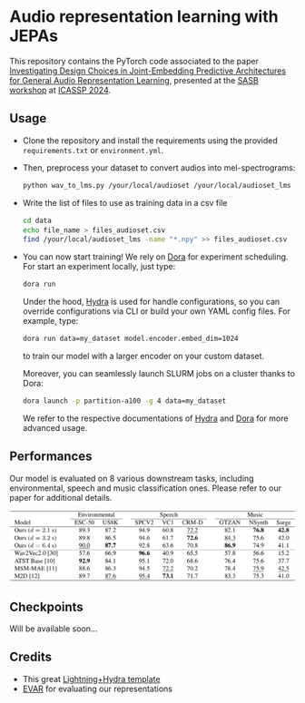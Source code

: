 # Audio representation learning with JEPAs

This repository contains the PyTorch code associated to the paper [Investigating Design Choices in Joint-Embedding Predictive Architectures for General Audio Representation Learning](), presented at the [SASB workshop](https://sites.google.com/view/icasspsasb2024/description) at [ICASSP 2024](https://2024.ieeeicassp.org/).

## Usage

- Clone the repository and install the requirements using the provided `requirements.txt` or `environment.yml`.

- Then, preprocess your dataset to convert audios into mel-spectrograms:

  ```sh
  python wav_to_lms.py /your/local/audioset /your/local/audioset_lms
  ```
  
- Write the list of files to use as training data in a csv file
  ```sh
  cd data
  echo file_name > files_audioset.csv
  find /your/local/audioset_lms -name "*.npy" >> files_audioset.csv
  ```

- You can now start training! We rely on [Dora](https://github.com/facebookresearch/dora/tree/main) for experiment scheduling. For start an experiment locally, just type: 

  ```sh
  dora run
  ```

  Under the hood, [Hydra](https://hydra.cc/) is used for handle configurations, so you can override configurations via CLI or build your own YAML config files. For example, type:

  ```sh
  dora run data=my_dataset model.encoder.embed_dim=1024
  ```

  to train our model with a larger encoder on your custom dataset.

  Moreover, you can seamlessly launch SLURM jobs on a cluster thanks to Dora:

  ```sh
  dora launch -p partition-a100 -g 4 data=my_dataset
  ```

  We refer to the respective documentations of [Hydra](https://hydra.cc/) and [Dora](https://github.com/facebookresearch/dora/tree/main) for more advanced usage.

## Performances

Our model is evaluated on 8 various downstream tasks, including environmental, speech and music classification ones. Please refer to our paper for additional details.

![alt text](https://github.com/SonyCSLParis/audio-representations/blob/master/images/results.png?raw=true)

## Checkpoints

Will be available soon...

## Credits

- This great [Lightning+Hydra template](https://github.com/ashleve/lightning-hydra-template)
- [EVAR](https://github.com/nttcslab/eval-audio-repr) for evaluating our representations

